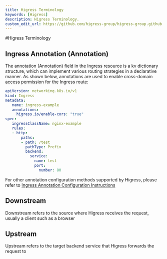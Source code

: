 ```yaml
---
title: Higress Terminology
keywords: [Higress]
description: Higress Terminology.
custom_edit_url: https://github.com/higress-group/higress-group.github.io/blob/main/src/content/docs/latest/en/overview/terminology.md
---
```


#Higress Terminology

## Ingress Annotation (Annotation)

The annotation (Annotation) field in the Ingress resource is a kv dictionary structure, which can implement various routing strategies in a declarative manner. As shown below, annotations are used to enable cross-domain access permission for the Ingress route:

```yaml
apiVersion: networking.k8s.io/v1
kind: Ingress
metadata:
   name: ingress-example
   annotations:
     higress.io/enable-cors: "true"
spec:
   ingressClassName: nginx-example
   rules:
   - http:
       paths:
       - path: /test
         pathType: Prefix
         backend:
           service:
             name: test
             port:
               number: 80
```

For other annotation configuration methods supported by Higress, please refer to [Ingress Annotation Configuration Instructions](../user/annotation.md)


## Downstream

Downstream refers to the source where Higress receives the request, usually a client such as a browser

## Upstream

Upstream refers to the target backend service that Higress forwards the request to
